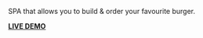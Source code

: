 SPA that allows you to build & order your favourite burger.


[**LIVE DEMO**](https://react-my-burger-30c8e.firebaseapp.com)
